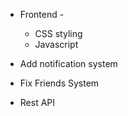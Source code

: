 - Frontend -
  - CSS styling
  - Javascript 

- Add notification system 
- Fix Friends System 

- Rest API 
